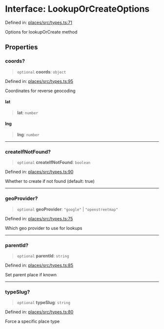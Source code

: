 # Interface: LookupOrCreateOptions

Defined in: [places/src/types.ts:71](https://github.com/happyvertical/smrt/blob/3e10e04571f8229dee5c87ee2f9b9b06c6c49f12/packages/places/src/types.ts#L71)

Options for lookupOrCreate method

## Properties

### coords?

> `optional` **coords**: `object`

Defined in: [places/src/types.ts:95](https://github.com/happyvertical/smrt/blob/3e10e04571f8229dee5c87ee2f9b9b06c6c49f12/packages/places/src/types.ts#L95)

Coordinates for reverse geocoding

#### lat

> **lat**: `number`

#### lng

> **lng**: `number`

***

### createIfNotFound?

> `optional` **createIfNotFound**: `boolean`

Defined in: [places/src/types.ts:90](https://github.com/happyvertical/smrt/blob/3e10e04571f8229dee5c87ee2f9b9b06c6c49f12/packages/places/src/types.ts#L90)

Whether to create if not found (default: true)

***

### geoProvider?

> `optional` **geoProvider**: `"google"` \| `"openstreetmap"`

Defined in: [places/src/types.ts:75](https://github.com/happyvertical/smrt/blob/3e10e04571f8229dee5c87ee2f9b9b06c6c49f12/packages/places/src/types.ts#L75)

Which geo provider to use for lookups

***

### parentId?

> `optional` **parentId**: `string`

Defined in: [places/src/types.ts:85](https://github.com/happyvertical/smrt/blob/3e10e04571f8229dee5c87ee2f9b9b06c6c49f12/packages/places/src/types.ts#L85)

Set parent place if known

***

### typeSlug?

> `optional` **typeSlug**: `string`

Defined in: [places/src/types.ts:80](https://github.com/happyvertical/smrt/blob/3e10e04571f8229dee5c87ee2f9b9b06c6c49f12/packages/places/src/types.ts#L80)

Force a specific place type
